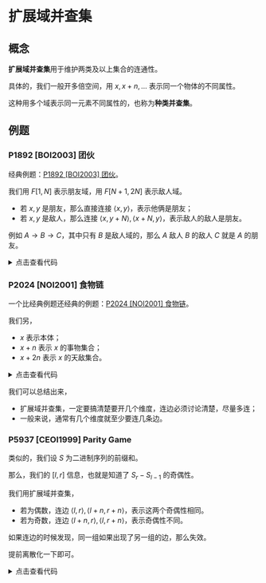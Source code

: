 # 扩展域并查集

## 概念

**扩展域并查集**用于维护两类及以上集合的连通性。

具体的，我们一般开多倍空间，用 $x,x+n,\dots$ 表示同一个物体的不同属性。

这种用多个域表示同一元素不同属性的，也称为**种类并查集**。

## 例题

### P1892 [BOI2003] 团伙

经典例题：[P1892 [BOI2003] 团伙](https://www.luogu.com.cn/problem/P1892)。

我们用 $F[1,N]$ 表示朋友域，用 $F[N+1,2N]$ 表示敌人域。

+ 若 $x,y$ 是朋友，那么直接连接 $\langle x,y\rangle$，表示他俩是朋友；
+ 若 $x,y$ 是敌人，那么连接 $\langle x,y+N\rangle,\langle x+N,y\rangle$，表示敌人的敌人是朋友。

例如 $A\to B\to C$，其中只有 $B$ 是敌人域的，那么 $A$ 敌人 $B$ 的敌人 $C$ 就是 $A$ 的朋友。

<details>
<summary>点击查看代码</summary>

```cpp
#include <bits/stdc++.h>

using namespace std;

struct dsu {
    vector<int> fa;
    dsu(int siz): fa(siz) { iota(fa.begin(), fa.end(), 0); }
    int getfa(int x) { return x == fa[x] ? x : fa[x] = getfa(fa[x]); }
    void unite(int x, int y) { fa[getfa(x)] = getfa(y); }
};

signed main() {
    ios::sync_with_stdio(false);
    cin.tie(nullptr), cout.tie(nullptr);
    int n, m;
    cin >> n >> m;
    dsu a(2 * n + 1);
    while (m--) {
        char op[3];
        int x, y;
        cin >> op >> x >> y;
        if (op[0] == 'F') a.unite(x, y);
        else a.unite(x + n, y), a.unite(y + n, x);
    }
    int res = 0;
    for (int i = 1; i <= n; ++i)
        res += a.fa[i] == i;
    cout << res << endl;
    return 0;
}
```
</details>

### P2024 [NOI2001] 食物链

一个比经典例题还经典的例题：[P2024 [NOI2001] 食物链](https://www.luogu.com.cn/problem/P2024)。

我们另，

+ $x$ 表示本体；
+ $x+n$ 表示 $x$ 的事物集合；
+ $x+2n$ 表示 $x$ 的天敌集合。

<details>
<summary>点击查看代码</summary>

```cpp
#include <bits/stdc++.h>

using namespace std;

#define endl "\n"

struct dsu {
    vector<int> fa;
    dsu() = default;
    dsu(int siz): fa(siz) { iota(fa.begin(), fa.end(), 0); }
    int getfa(int x) { return x == fa[x] ? x : fa[x] = getfa(fa[x]); }
    void unite(int x, int y) { fa[getfa(x)] = getfa(y); }
};

int n, k;

dsu a;

signed main() {
    ios::sync_with_stdio(false);
    cin.tie(nullptr), cout.tie(nullptr);
    cin >> n >> k;
    a = dsu(3 * n + 1);
    // x:         >_<
    // x + n:     x's food
    // x + 2 * n: x's enemy
    auto uni = [] (int x, int y) -> bool {
        if (a.getfa(x) == a.getfa(y + n)) return false;
        if (a.getfa(x) == a.getfa(y + 2 * n)) return false;
        a.unite(x, y), a.unite(x + n, y + n), a.unite(x + 2 * n, y + 2 * n);
        return true;
    };
    auto eat = [] (int x, int y) -> bool {
        if (a.getfa(x) == a.getfa(y)) return false;
        if (a.getfa(x) == a.getfa(y + n)) return false;
        a.unite(x + n, y), a.unite(x, y + 2 * n), a.unite(x + 2 * n, y + n);
        return true;
    };
    int ans = 0;
    while (k--) {
        int op, x, y;
        cin >> op >> x >> y;
        if (x > n || y > n) ++ans;
        else if (op == 1) ans += !uni(x, y);
        else if (op == 2) ans += !eat(x, y);
    }
    cout << ans << endl;
    return 0;
}
```
</details>

我们可以总结出来，

+ 扩展域并查集，一定要搞清楚要开几个维度，连边必须讨论清楚，尽量多连；
+ 一般来说，通常有几个维度就至少要连几条边。

### P5937 [CEOI1999] Parity Game

类似的，我们设 $S$ 为二进制序列的前缀和。

那么，我们的 $[l,r]$ 信息，也就是知道了 $S_r-S_{l-1}$ 的奇偶性。

我们用扩展域并查集，

+ 若为偶数，连边 $\langle l,r\rangle,\langle l+n,r+n\rangle$，表示这两个奇偶性相同。
+ 若为奇数，连边 $\langle l+n,r\rangle,\langle l,r+n\rangle$，表示奇偶性不同。

如果连边的时候发现，同一组如果出现了另一组的边，那么失效。

提前离散化一下即可。

<details>
<summary>点击查看代码</summary>

```cpp
#include <bits/stdc++.h>

using namespace std;

#define endl "\n"

struct query_t {
    int l, r;
    bool iseven;
};

struct dsu_t {
    vector<int> fa;
    dsu_t(int n): fa(n) { iota(fa.begin(), fa.end(), 0); }
    int getfa(int x) { return x == fa[x] ? x : fa[x] = getfa(fa[x]); }
    void unite(int l, int r) { fa[getfa(l)] = getfa(r); }
} dsu(1e4 + 10);

signed main() {
    ios::sync_with_stdio(false);
    cin.tie(nullptr), cout.tie(nullptr);
    int n, m;
    cin >> n >> m;
    vector<int> s(m * 2);
    vector<query_t> a(m);
    for (int i = 0; i < m; ++i) {
        int l, r; string op;
        cin >> l >> r >> op;
        --l;
        s[i] = l, s[i + m] = r;
        a[i] = (query_t){l, r, op == "even"};
    }
    sort(s.begin(), s.end());
    s.erase(unique(s.begin(), s.end()), s.end());
    n = s.size();
    #define getid(x) (lower_bound(s.begin(), s.end(), x) - s.begin() + 1)
    for (int i = 0; i < m; ++i) {
        int op = a[i].iseven;
        int l = getid(a[i].l), r = getid(a[i].r);
        // cout << "MERGE " << l << " " << r << " " << op << " WA " << n << endl;
        if (op == 1) {
            if (dsu.getfa(l) == dsu.getfa(r + n) || dsu.getfa(l + n) == dsu.getfa(r))
                cout << i << endl, exit(0);
            dsu.unite(l, r), dsu.unite(l + n, r + n);
        } else {
            if (dsu.getfa(l) == dsu.getfa(r) || dsu.getfa(l + n) == dsu.getfa(r + n))
                cout << i << endl, exit(0);
            dsu.unite(l, r + n), dsu.unite(l + n, r);
        }
    }
    cout << m << endl;
    return 0;
}
```
</details>
